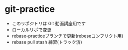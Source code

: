 # git-practice

- このリポジトリは Git 動画講座用です
- ローカルリポで変更
- rebase-practiceブランチで更新(rebeseコンフリクト用)
- rebase pull
stash 練習(トラック済)
